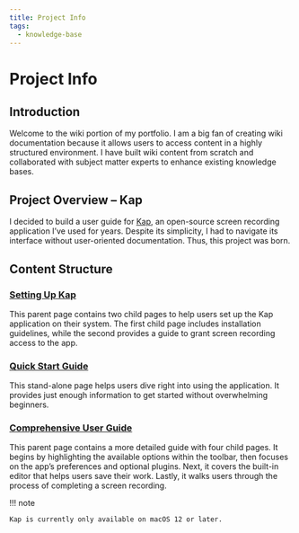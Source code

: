 ```yaml
---
title: Project Info
tags:
  - knowledge-base
---
```


# Project Info

## **Introduction**

Welcome to the wiki portion of my portfolio. I am a big fan of creating wiki documentation because it allows users to access content in a highly structured environment. I have built wiki content from scratch and collaborated with subject matter experts to enhance existing knowledge bases.

## **Project Overview – Kap**

I decided to build a user guide for <u>[Kap](https://getkap.co/)</u>, an open-source screen recording application I’ve used for years. Despite its simplicity, I had to navigate its interface without user-oriented documentation. Thus, this
project was born.

## **Content Structure**

### [Setting Up Kap](./setting_up_kap/Installation-Guide_327695.md)

This parent page contains two child pages to help users set up the Kap application on their system. The first child page includes installation guidelines, while the second provides a guide to grant screen recording access to the app.

### [Quick Start Guide](Quick-Start-Guide_327712.md)

This stand-alone page helps users dive right into using the application. It provides just enough information to get started without overwhelming beginners.

### [Comprehensive User Guide](./comprehensive_user_guide/Tool-Bar_393330.md)

This parent page contains a more detailed guide with four child pages. It begins by highlighting the available options within the toolbar, then focuses
on the app’s preferences and optional plugins. Next, it covers the built-in editor that helps users save their work. Lastly, it walks users through the process of completing a screen recording.

!!! note

    Kap is currently only available on macOS 12 or later.